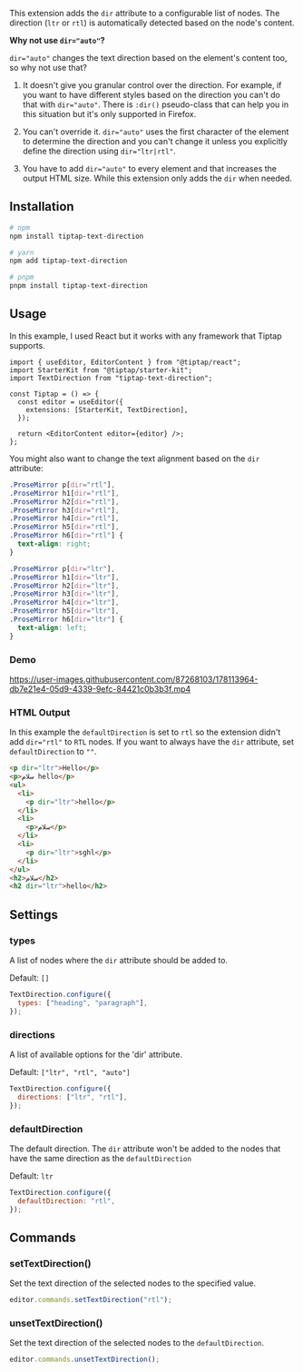 This extension adds the `dir` attribute to a configurable list of nodes. The direction (`ltr` or `rtl`) is automatically detected based on the node's content.

**Why not use `dir="auto"`?**

`dir="auto"` changes the text direction based on the element's content too, so why not use that?

1. It doesn't give you granular control over the direction. For example, if you want to have different styles based on the direction you can't do that with `dir="auto"`. There is `:dir()` pseudo-class that can help you in this situation but it's only supported in Firefox.

2. You can't override it. `dir="auto"` uses the first character of the element to determine the direction and you can't change it unless you explicitly define the direction using `dir="ltr|rtl"`.

3. You have to add `dir="auto"` to every element and that increases the output HTML size. While this extension only adds the `dir` when needed.

## Installation

```bash
# npm
npm install tiptap-text-direction

# yarn
npm add tiptap-text-direction

# pnpm
pnpm install tiptap-text-direction
```

## Usage

In this example, I used React but it works with any framework that Tiptap supports.

```tsx
import { useEditor, EditorContent } from "@tiptap/react";
import StarterKit from "@tiptap/starter-kit";
import TextDirection from "tiptap-text-direction";

const Tiptap = () => {
  const editor = useEditor({
    extensions: [StarterKit, TextDirection],
  });

  return <EditorContent editor={editor} />;
};
```

You might also want to change the text alignment based on the `dir` attribute:

```css
.ProseMirror p[dir="rtl"],
.ProseMirror h1[dir="rtl"],
.ProseMirror h2[dir="rtl"],
.ProseMirror h3[dir="rtl"],
.ProseMirror h4[dir="rtl"],
.ProseMirror h5[dir="rtl"],
.ProseMirror h6[dir="rtl"] {
  text-align: right;
}

.ProseMirror p[dir="ltr"],
.ProseMirror h1[dir="ltr"],
.ProseMirror h2[dir="ltr"],
.ProseMirror h3[dir="ltr"],
.ProseMirror h4[dir="ltr"],
.ProseMirror h5[dir="ltr"],
.ProseMirror h6[dir="ltr"] {
  text-align: left;
}
```

### Demo

https://user-images.githubusercontent.com/87268103/178113964-db7e21e4-05d9-4339-9efc-84421c0b3b3f.mp4

### HTML Output

In this example the `defaultDirection` is set to `rtl` so the extension didn't add `dir="rtl"` to `RTL` nodes. If you want to always have the `dir` attribute, set `defaultDirection` to `""`.

```html
<p dir="ltr">Hello</p>
<p>سلام hello</p>
<ul>
  <li>
    <p dir="ltr">hello</p>
  </li>
  <li>
    <p>سلام</p>
  </li>
  <li>
    <p dir="ltr">sghl</p>
  </li>
</ul>
<h2>سلام</h2>
<h2 dir="ltr">hello</h2>
```

## Settings

### types

A list of nodes where the `dir` attribute should be added to.

Default: `[]`

```javascript
TextDirection.configure({
  types: ["heading", "paragraph"],
});
```

### directions

A list of available options for the 'dir' attribute.

Default: `["ltr", "rtl", "auto"]`

```javascript
TextDirection.configure({
  directions: ["ltr", "rtl"],
});
```

### defaultDirection

The default direction. The `dir` attribute won't be added to the nodes that have the same direction as the `defaultDirection`

Default: `ltr`

```javascript
TextDirection.configure({
  defaultDirection: "rtl",
});
```

## Commands

### setTextDirection()

Set the text direction of the selected nodes to the specified value.

```javascript
editor.commands.setTextDirection("rtl");
```

### unsetTextDirection()

Set the text direction of the selected nodes to the `defaultDirection`.

```javascript
editor.commands.unsetTextDirection();
```
